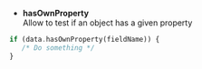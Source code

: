 * **hasOwnProperty**   
Allow to test if an object has a given property
```php
if (data.hasOwnProperty(fieldName)) {
   /* Do something */ 
}
```


